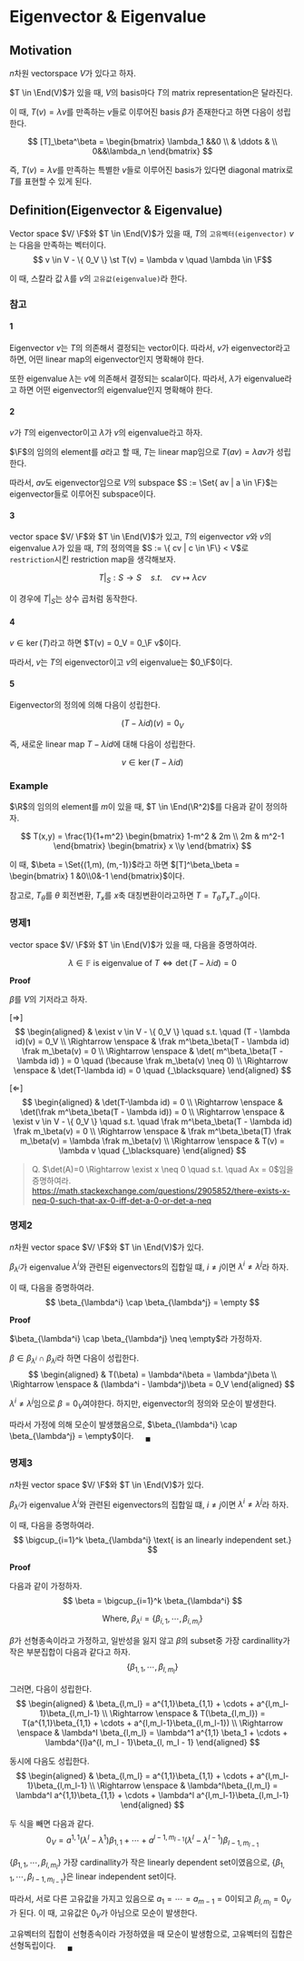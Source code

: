 # Eigenvector & Eigenvalue
## Motivation
$n$차원 vectorspace $V$가 있다고 하자.

$T \in \End(V)$가 있을 때, $V$의 basis마다 $T$의 matrix representation은 달라진다.

이 때, $T(v) = \lambda v$를 만족하는 $v$들로 이루어진 basis $\beta$가 존재한다고 하면 다음이 성립한다.

$$ [T]_\beta^\beta = \begin{bmatrix} \lambda_1 &&0 \\ & \ddots & \\ 0&&\lambda_n \end{bmatrix} $$

즉, $T(v) = \lambda v$를 만족하는 특별한 $v$들로 이루어진 basis가 있다면 diagonal matrix로 $T$를 표현할 수 있게 된다.

## Definition(Eigenvector & Eigenvalue)
Vector space $V/ \F$와 $T \in \End(V)$가 있을 때, $T$의 `고유벡터(eigenvector)` $v$는 다음을 만족하는 벡터이다.
$$ v \in V - \{ 0_V \} \st T(v)  = \lambda v \quad \lambda \in \F$$

이 때, 스칼라 값 $\lambda$를 $v$의 `고유값(eigenvalue)`라 한다.

### 참고
#### 1
Eigenvector $v$는 $T$의 의존해서 결정되는 vector이다. 따라서, $v$가 eigenvector라고 하면, 어떤 linear map의 eigenvector인지 명확해야 한다.

또한 eigenvalue $\lambda$는 $v$에 의존해서 결정되는 scalar이다. 따라서, $\lambda$가 eigenvalue라고 하면 어떤 eigenvector의 eigenvalue인지 명확해야 한다.

#### 2
$v$가 $T$의 eigenvector이고 $\lambda$가 $v$의 eigenvalue라고 하자.

$\F$의 임의의 element를 $a$라고 할 때, $T$는 linear map임으로 $T(av) = \lambda av$가 성립한다.

따라서, $av$도 eigenvector임으로 $V$의 subspace $S := \Set{ av | a \in \F}$는 eigenvector들로 이루어진 subspace이다.

#### 3
vector space $V/ \F$와 $T \in \End(V)$가 있고, $T$의 eigenvector $v$와 $v$의 eigenvalue $\lambda$가 있을 때, $T$의 정의역을 $S := \{ cv | c \in \F\} < V$로 `restriction`시킨 restriction map을 생각해보자.

$$ T|_S : S \rightarrow S \quad s.t. \quad cv \mapsto \lambda cv$$

이 경우에 $T|_S$는 상수 곱처럼 동작한다.

#### 4
$v \in \ker(T)$라고 하면 $T(v) = 0_V = 0_\F v$이다.

따라서, $v$는 $T$의 eigenvector이고 $v$의 eigenvalue는 $0_\F$이다.

#### 5
Eigenvector의 정의에 의해 다음이 성립한다.

$$ (T - \lambda id)(v) = 0_V $$

즉, 새로운 linear map $T - \lambda id$에 대해 다음이 성립한다.

$$ v \in \ker(T-\lambda id) $$

### Example
$\R$의 임의의 element를 $m$이 있을 때, $T \in \End(\R^2)$를 다음과 같이 정의하자.

$$ T(x,y) = \frac{1}{1+m^2} \begin{bmatrix} 1-m^2 & 2m \\ 2m & m^2-1 \end{bmatrix} \begin{bmatrix} x \\y \end{bmatrix} $$

이 때, $\beta = \Set{(1,m), (m,-1)}$라고 하면 $[T]^\beta_\beta = \begin{bmatrix} 1 &0\\0&-1 \end{bmatrix}$이다.

참고로, $T_\theta$를 $\theta$ 회전변환, $T_x$를 $x$축 대칭변환이라고하면 $T = T_\theta T_x T_{-\theta}$이다.

### 명제1
vector space $V/ \F$와 $T \in \End(V)$가 있을 때, 다음을 증명하여라.

$$ \lambda \in \mathbb{F} \text{ is eigenvalue of } T \Leftrightarrow \det(T - \lambda id) = 0 $$

**Proof**

$\beta$를 $V$의 기저라고 하자.

[$\Rightarrow$]  
$$ \begin{aligned} & \exist v \in V - \{ 0_V \} \quad s.t. \quad (T - \lambda id)(v) = 0_V \\ \Rightarrow \enspace & \frak m^\beta_\beta(T - \lambda id) \frak m_\beta(v) = 0 \\ \Rightarrow \enspace & \det( m^\beta_\beta(T - \lambda id) ) = 0 \quad (\because \frak m_\beta(v) \neq 0) \\ \Rightarrow \enspace & \det(T-\lambda id) = 0 \quad {_\blacksquare}  \end{aligned} $$

[$\Leftarrow$]  
$$ \begin{aligned} & \det(T-\lambda id) = 0 \\ \Rightarrow \enspace &  \det(\frak m^\beta_\beta(T - \lambda id)) = 0 \\ \Rightarrow \enspace & \exist v \in V - \{ 0_V \} \quad s.t. \quad \frak m^\beta_\beta(T - \lambda id) \frak m_\beta(v) = 0 \\ \Rightarrow \enspace & \frak m^\beta_\beta(T) \frak m_\beta(v) = \lambda \frak m_\beta(v) \\ \Rightarrow \enspace & T(v) = \lambda v \quad {_\blacksquare}  \end{aligned}  $$

> Q. $\det(A)=0 \Rightarrow \exist x \neq 0 \quad s.t. \quad Ax = 0$임을 증명하여라.
> https://math.stackexchange.com/questions/2905852/there-exists-x-neq-0-such-that-ax-0-iff-det-a-0-or-det-a-neq

### 명제2
$n$차원 vector space $V/ \F$와 $T \in \End(V)$가 있다.

$\beta_{\lambda^i}$가 eigenvalue $\lambda^i$와 관련된 eigenvectors의 집합일 떄, $i \neq j$이면 $\lambda^i \neq \lambda^j$라 하자.

이 때, 다음을 증명하여라.
$$ \beta_{\lambda^i} \cap \beta_{\lambda^j} = \empty $$

**Proof**

$\beta_{\lambda^i} \cap \beta_{\lambda^j} \neq \empty$라 가정하자.

$\beta \in \beta_{\lambda^i} \cap \beta_{\lambda^j}$라 하면 다음이 성립한다.
$$ \begin{aligned} & T(\beta) = \lambda^i\beta = \lambda^j\beta \\ \Rightarrow \enspace & (\lambda^i - \lambda^j)\beta = 0_V \end{aligned}  $$

$\lambda^i \neq \lambda^j$임으로 $\beta = 0_V$여야한다. 하지만, eigenvector의 정의와 모순이 발생한다.

따라서 가정에 의해 모순이 발생했음으로, $\beta_{\lambda^i} \cap \beta_{\lambda^j} = \empty$이다. $\quad {_\blacksquare}$

### 명제3
$n$차원 vector space $V/ \F$와 $T \in \End(V)$가 있다.

$\beta_{\lambda^i}$가 eigenvalue $\lambda^i$와 관련된 eigenvectors의 집합일 떄, $i \neq j$이면 $\lambda^i \neq \lambda^j$라 하자.

이 때, 다음을 증명하여라.
$$ \bigcup_{i=1}^k \beta_{\lambda^i} \text{ is an linearly independent set.} $$

**Proof**

다음과 같이 가정하자.
$$ \beta = \bigcup_{i=1}^k \beta_{\lambda^i} $$

$$ \text{Where, } \beta_{\lambda^i} = \{ \beta_{i,1}, \cdots, \beta_{i,m_i} \} $$

$\beta$가 선형종속이라고 가정하고, 일반성을 잃지 않고 $\beta$의 subset중 가장 cardinallity가 작은 부분집합이 다음과 같다고 하자.
$$ \{\beta_{1,1}, \cdots, \beta_{l,m_l} \} $$

그러면, 다음이 성립한다.
$$  \begin{aligned} & \beta_{l,m_l} = a^{1,1}\beta_{1,1} + \cdots + a^{l,m_l-1}\beta_{l,m_l-1} \\ \Rightarrow \enspace & T(\beta_{l,m_l}) = T(a^{1,1}\beta_{1,1} + \cdots + a^{l,m_l-1}\beta_{l,m_l-1}) \\ \Rightarrow \enspace & \lambda^l \beta_{l,m_l} = \lambda^1 a^{1,1} \beta_1 + \cdots + \lambda^{l}a^{l, m_l - 1}\beta_{l, m_l - 1} \end{aligned} $$

동시에 다음도 성립한다.
$$ \begin{aligned} & \beta_{l,m_l} = a^{1,1}\beta_{1,1} + \cdots + a^{l,m_l-1}\beta_{l,m_l-1} \\ \Rightarrow \enspace &  \lambda^l\beta_{l,m_l} = \lambda^l a^{1,1}\beta_{1,1} + \cdots + \lambda^l a^{l,m_l-1}\beta_{l,m_l-1} \end{aligned} $$

두 식을 빼면 다음과 같다.
$$ 0_V = a^{1,1}(\lambda^l - \lambda^1)\beta_{1,1} + \cdots + a^{l-1,m_{l-1}}(\lambda^l - \lambda^{l-1})\beta_{l-1,m_{l-1}} $$

$\{\beta_{1,1}, \cdots, \beta_{l,m_l} \}$ 가장 cardinallity가 작은 linearly dependent set이였음으로, $\{\beta_{1,1}, \cdots, \beta_{l-1,m_{l-1}} \}$은 linear independent set이다.

따라서, 서로 다른 고유값을 가지고 있음으로 $a_1 = \cdots = a_{m-1} = 0$이되고 $\beta_{l,m_l} = 0_V$가 된다. 이 때, 고유값은 $0_V$가 아님으로 모순이 발생한다.

고유벡터의 집합이 선형종속이라 가정하였을 때 모순이 발생함으로, 고유벡터의 집합은 선형독립이다. $\quad {_\blacksquare}$
